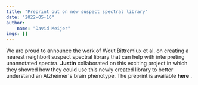 ```yaml
---
title: "Preprint out on new suspect spectral library"
date: "2022-05-16"
author: 
    name: "David Meijer"
imgs: []
---
```

We are proud to announce the work of Wout Bittremiux et al. on creating a nearest neighbort suspect spectral library that can help with interpreting unannotated spectra. <strong><Link href="../people/Justin_van_der_Hooft">Justin</Link></strong> collaborated on this exciting project in which they showed how they could use this newly created library to better understand an Alzheimer's brain phenotype. The preprint is available <strong><Link href="https://www.biorxiv.org/content/10.1101/2022.05.15.490691v1">here</Link></strong> <FontAwesomeIcon icon={faExternalLinkAlt} size="xs"/>.<br/><br/>